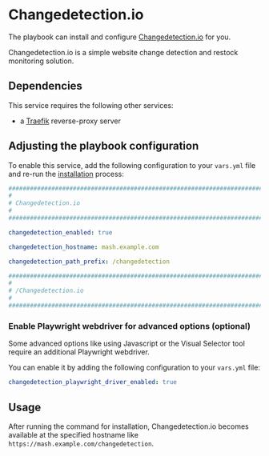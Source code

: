 <!--
SPDX-FileCopyrightText: 2023 Niels Bouma
SPDX-FileCopyrightText: 2025 Suguru Hirahara

SPDX-License-Identifier: AGPL-3.0-or-later
-->

# Changedetection.io

The playbook can install and configure [Changedetection.io](https://github.com/dgtlmoon/changedetection.io) for you.

Changedetection.io is a simple website change detection and restock monitoring solution.

## Dependencies

This service requires the following other services:

- a [Traefik](traefik.md) reverse-proxy server

## Adjusting the playbook configuration

To enable this service, add the following configuration to your `vars.yml` file and re-run the [installation](../installing.md) process:

```yaml
########################################################################
#                                                                      #
# Changedetection.io                                                   #
#                                                                      #
########################################################################

changedetection_enabled: true

changedetection_hostname: mash.example.com

changedetection_path_prefix: /changedetection

########################################################################
#                                                                      #
# /Changedetection.io                                                  #
#                                                                      #
########################################################################
```

### Enable Playwright webdriver for advanced options (optional)

Some advanced options like using Javascript or the Visual Selector tool require an additional Playwright webdriver.

You can enable it by adding the following configuration to your `vars.yml` file:

```yaml
changedetection_playwright_driver_enabled: true
```

## Usage

After running the command for installation, Changedetection.io becomes available at the specified hostname like `https://mash.example.com/changedetection`.
